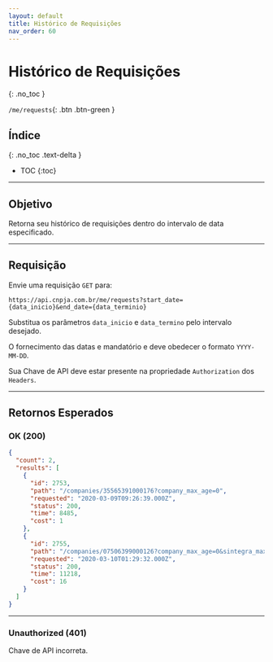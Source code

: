 ```yaml
---
layout: default
title: Histórico de Requisições
nav_order: 60
---
```


# Histórico de Requisições
{: .no_toc }

`/me/requests`{: .btn .btn-green }

## Índice
{: .no_toc .text-delta }

- TOC
{:toc}

---

## Objetivo

Retorna seu histórico de requisições dentro do intervalo de data especificado.

---

## Requisição

Envie uma requisição `GET` para:

```
https://api.cnpja.com.br/me/requests?start_date={data_inicio}&end_date={data_terminio}
```

Substitua os parâmetros `data_inicio` e `data_termino` pelo intervalo desejado.

O fornecimento das datas e mandatório e deve obedecer o formato `YYYY-MM-DD`.

Sua Chave de API deve estar presente na propriedade `Authorization` dos `Headers`.

---

## Retornos Esperados

### OK (200)

```json
{
  "count": 2,
  "results": [
    {
      "id": 2753,
      "path": "/companies/35565391000176?company_max_age=0",
      "requested": "2020-03-09T09:26:39.000Z",
      "status": 200,
      "time": 8485,
      "cost": 1
    },
    {
      "id": 2755,
      "path": "/companies/07506399000126?company_max_age=0&sintegra_max_age=0",
      "requested": "2020-03-10T01:29:32.000Z",
      "status": 200,
      "time": 11218,
      "cost": 16
    }
  ]
}
```

---

### Unauthorized (401)

Chave de API incorreta.
